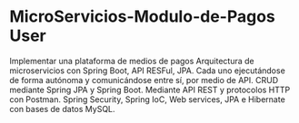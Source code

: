 # MicroServicios-Modulo-de-Pagos User
Implementar una plataforma de medios de pagos
Arquitectura de microservicios con Spring Boot, API RESFul, JPA.
Cada uno ejecutándose de forma autónoma y comunicándose entre sí, por medio de API.
CRUD mediante Spring JPA y Spring Boot. 
Mediante API REST y protocolos HTTP con Postman.
Spring Security, Spring IoC, Web services, JPA e Hibernate con bases de datos MySQL.
